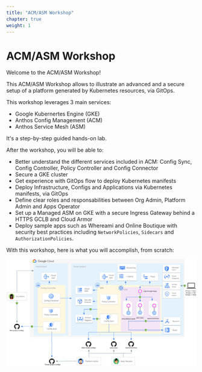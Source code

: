 ```yaml
---
title: "ACM/ASM Workshop"
chapter: true
weight: 1
---
```

# ACM/ASM Workshop

Welcome to the ACM/ASM Workshop!

This ACM/ASM Workshop allows to illustrate an advanced and a secure setup of a platform generated by Kubernetes resources, via GitOps.

This workshop leverages 3 main services:
- Google Kubernertes Engine (GKE)
- Anthos Config Management (ACM)
- Anthos Service Mesh (ASM)

It's a step-by-step guided hands-on lab.

After the workshop, you will be able to:
- Better understand the different services included in ACM: Config Sync, Config Controller, Policy Controller and Config Connector
- Secure a GKE cluster
- Get experience with GitOps flow to deploy Kubernetes manifests
- Deploy Infrastructure, Configs and Applications via Kubernetes manifests, via GitOps
- Define clear roles and responsabilities between Org Admin, Platform Admin and Apps Operator
- Set up a Managed ASM on GKE with a secure Ingress Gateway behind a HTTPS GCLB and Cloud Armor
- Deploy sample apps such as Whereami and Online Boutique with security best practices including `NetworkPolicies`, `Sidecars` and `AuthorizationPolicies`.

With this workshop, here is what you will accomplish, from scratch:

![Workshop Architecture diagram](/images/architecture.png)